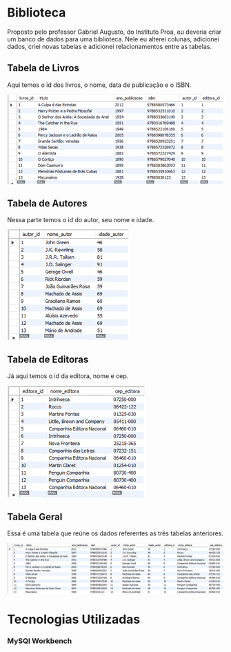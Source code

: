 # Biblioteca
Proposto pelo professor Gabriel Augusto, do Instituto Proa, eu deveria criar um banco de dados para uma biblioteca. Nele eu alterei colunas, adicionei dados, criei novas tabelas e adicionei relacionamentos entre as tabelas.

## Tabela de Livros
Aqui temos o id dos livros, o nome, data de publicação e o ISBN.

![1](https://github.com/RafaelLima07/Banco_de_Dados-Biblioteca-PROA/blob/main/Assets/Tabela-Livros.png)

## Tabela de Autores
Nessa parte temos o id do autor, seu nome e idade.

![2](https://github.com/RafaelLima07/Banco_de_Dados-Biblioteca-PROA/blob/main/Assets/Tabela-Autores.png)

## Tabela de Editoras
Já aqui temos o id da editora, nome e cep.

![3](https://github.com/RafaelLima07/Banco_de_Dados-Biblioteca-PROA/blob/main/Assets/Tabela-Editoras.png)

## Tabela Geral
Essa é uma tabela que reúne os dados referentes as três tabelas anteriores.

![4](https://github.com/RafaelLima07/Banco_de_Dados-Biblioteca-PROA/blob/main/Assets/Tabela-Geral.png)

# Tecnologias Utilizadas

### MySQl Workbench
